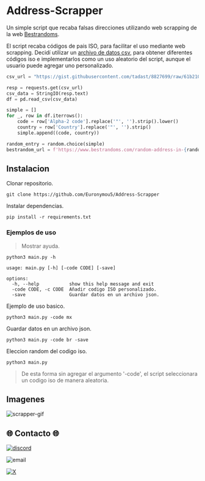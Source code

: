# Address-Scrapper
Un simple script que recaba falsas direcciones utilizando web scrapping de la web [Bestrandoms](https://www.bestrandoms.com/random-address-in-0). 

El script recaba códigos de pais ISO, para facilitar el uso mediante web scrapping. Decidí utilizar un [archivo de datos csv,](https://gist.github.com/tadast/8827699) para obtener diferentes códigos iso e implementarlos como un uso aleatorio del script, aunque el usuario puede agregar uno personalizado.

````python
csv_url = "https://gist.githubusercontent.com/tadast/8827699/raw/61b2107766d6fd51e2bd02d9f78f6be081340efc/countries_codes_and_coordinates.csv"

resp = requests.get(csv_url)
csv_data = StringIO(resp.text)
df = pd.read_csv(csv_data)

simple = []
for _, row in df.iterrows():
    code = row['Alpha-2 code'].replace('"', '').strip().lower()
    country = row['Country'].replace('"', '').strip()
    simple.append((code, country))

random_entry = random.choice(simple)
bestrandom_url = f'https://www.bestrandoms.com/random-address-in-{random_entry[0]}?quantity=1'
````

## Instalacion

Clonar repositorio.
```
git clone https://github.com/Euronymou5/Address-Scrapper
```

Instalar dependencias.
```
pip install -r requirements.txt
```

### Ejemplos de uso

> Mostrar ayuda.

```
python3 main.py -h
```
```
usage: main.py [-h] [-code CODE] [-save]

options:
  -h, --help           show this help message and exit
  -code CODE, -c CODE  Añadir codigo ISO personalizado.
  -save                Guardar datos en un archivo json.
```

Ejemplo de uso basico.
```
python3 main.py -code mx
```

Guardar datos en un archivo json.
```
python3 main.py -code br -save
```

Eleccion random del codigo iso.
```
python3 main.py
```
>  De esta forma sin agregar el argumento '-code', el script seleccionara un codigo iso de manera aleatoria.

## Imagenes

![scrapper-gif](https://github.com/user-attachments/assets/a8829b86-4e37-4f2d-97dc-6be35afeba95)

## 🌐 Contacto 🌐
[![discord](https://img.shields.io/badge/Discord-euronymou5-a?style=plastic&logo=discord&logoColor=white&labelColor=black&color=7289DA)](https://discord.com/users/452720652500205579)

![email](https://img.shields.io/badge/ProtonMail-mr.euron%40proton.me-a?style=plastic&logo=protonmail&logoColor=white&labelColor=black&color=8B89CC)

[![X](https://img.shields.io/twitter/follow/Euronymou51?style=plastic&logo=X&label=%40Euronymou51&labelColor=%23000000&color=%23000000)](https://x.com/Euronymou51)
